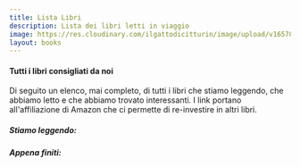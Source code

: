 ```yaml
---
title: Lista Libri
description: Lista dei libri letti in viaggio
image: https://res.cloudinary.com/ilgattodicitturin/image/upload/v1657831462/book_jndmhe.jpg
layout: books
---
```

#### Tutti i libri consigliati da noi

Di seguito un elenco, mai completo, di tutti i libri che stiamo leggendo, che abbiamo letto e che abbiamo trovato interessanti. I link portano all'affiliazione di Amazon che ci permette di re-investire in altri libri.

##### Stiamo leggendo:
<div><blockquote><ul id="nowReading"></ul></blockquote></div>

##### Appena finiti:
<div><blockquote><ul id="justEnded"></ul></blockquote></div>

<div id="otherBook"></div>

